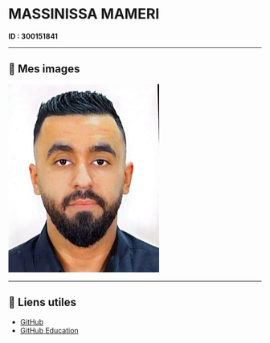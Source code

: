  # MASSINISSA MAMERI  
**ID : 300151841**

---

## 📂 Mes images

![Ma première image](IMAGES/300151841.png)

---

## 🔗 Liens utiles
- [GitHub](https://github.com)  
- [GitHub Education](https://education.github.com)
